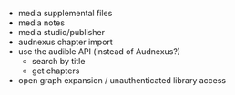 * media supplemental files
* media notes
* media studio/publisher
* audnexus chapter import
* use the audible API (instead of Audnexus?)
  * search by title
  * get chapters
* open graph expansion / unauthenticated library access
